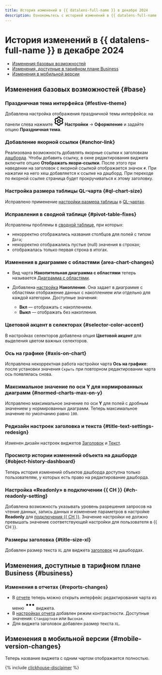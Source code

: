 ```yaml
---
title: История изменений в {{ datalens-full-name }} в декабре 2024
description: Ознакомьтесь с историей изменений в {{ datalens-full-name }} за декабрь 2024.
---
```


# История изменений в {{ datalens-full-name }} в декабре 2024


* [Изменения базовых возможностей](#base)
* [Изменения, доступные в тарифном плане Business](#business)
* [Изменения в мобильной версии](#mobile-version-changes)

## Изменения базовых возможностей {#base}



### Праздничная тема интерфейса {#festive-theme}

Добавлена настройка отображения праздничной темы интерфейса: на панели слева нажмите ![image](../../_assets/console-icons/gear.svg) **Настройки** → **Оформление** и задайте опцию **Праздничная тема**.

### Добавление якорной ссылки {#anchor-link}

Реализована возможность добавлять якорные ссылки к заголовкам [дашборда](../dashboard/widget.md#title). Чтобы добавить ссылку, в окне редактирования виджета включите опцию **Отображать якори-ссылки**. После этого при наведении на заголовок с якорной ссылкой отображается значок `#`. При нажатии на него хеш добавляется к ссылке на дашборд. При переходе по якорной ссылке страница будет прокручиваться к этому заголовку.

### Настройка размера таблицы QL-чарта {#ql-chart-size}

Исправлено применение [настройки размера таблицы](../visualization-ref/table-chart.md#table-size-settings) в [QL-чартах](../concepts/chart/ql-charts.md).

### Исправления в сводной таблице {#pivot-table-fixes}

Исправлены проблемы в [сводной таблице](../visualization-ref/pivot-table-chart.md), при которых:

* некорректно отображались названия столбцов для полей с типом `Дата`;
* некорректно отображались пустые (null) значения в строках;
* отображалась только первая строка в итогах.

### Изменения в диаграмме с областями {area-chart-changes}

* Вид чарта **Накопительная диаграмма с областями** теперь называется [Диаграмма с областями](../visualization-ref/area-chart.md).
* Добавлена [настройка](../concepts/chart/settings.md#common-settings) **Накопление**. Она задает в диаграмме с областями отображение данных с накоплением или отдельно для каждой категории. Доступные значения:

  * **Вкл** — отображать с накоплением.
  * **Выкл** — отображать без накопления.

### Цветовой акцент в селекторах {#selector-color-accent}

В настройках селекторов добавлена опция **Цветовой акцент** для выделения цветом важных селекторов.

### Ось на графике {#axis-on-chart}

Исправлена некорректная работа настройки чарта **Ось на графике**: после установки значения `Скрыть` при повторном редактировании чарта ось появлялась снова.

### Максимальное значение по оси Y для нормированных диаграмм {#normed-charts-max-on-y}

Исправлено максимальное значение по оси **Y** для полей с дробным значением у нормированных диаграмм. Теперь максимальное значение по умолчанию равно `100`.

### Редизайн настроек заголовка и текста {#title-text-settings-redesign}

Изменен дизайн настроек виджетов [Заголовок](../dashboard/widget.md#title) и [Текст](../dashboard/widget.md#text).

### Просмотр истории изменений объекта на дашборде {#object-history-dashboard}

Теперь история изменений объектов дашборда доступна только пользователям, у которых есть право на редактирование дашборда.

### Настройка «Readonly» в подключении {{ CH }} {#ch-readonly-setting}

Добавлена возможность указывать уровень разрешения запросов на чтение данных, запись данных и изменение параметров  в настройке **Readonly** для [подключения {{ CH }}](../operations/connection/create-clickhouse.md). Значение настройки не должно превышать значение соответствующей настройки для пользователя в {{ CH }}.

### Размеры заголовка {#title-size-xl}

Добавлен размер текста `XL` для виджета [заголовок](../dashboard/widget.md#title) на дашбордах.



## Изменения, доступные в тарифном плане Business {#business}

### Изменения в отчетах {#reports-changes}

* В [отчете](../reports/index.md) теперь можно открыть интерфейс редактирования чарта из меню ![image](../../_assets/console-icons/ellipsis.svg) виджета.
* В [настройках отчета](../reports/report-operations.md#report-settings) добавлен режим контрастности. Доступные значения: `Стандартная` или `Высокая`.
* Для виджета заголовок добавлен размер текста `XL`.


## Изменения в мобильной версии {#mobile-version-changes}

Теперь название виджета с одним чартом отображается полностью.

{% include [clickhouse-disclaimer](../../_includes/clickhouse-disclaimer.md) %}